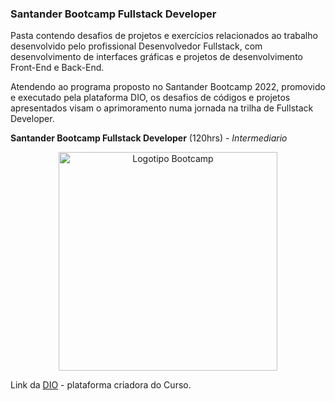 ### Santander Bootcamp Fullstack Developer

Pasta contendo desafios de projetos e exercícios relacionados ao trabalho desenvolvido pelo profissional Desenvolvedor Fullstack, com desenvolvimento de interfaces gráficas e projetos de desenvolvimento Front-End e Back-End.

Atendendo ao programa proposto no Santander Bootcamp 2022, promovido e executado pela plataforma DIO, os desafios de códigos e projetos apresentados visam o aprimoramento numa jornada na trilha de Fullstack Developer.


**Santander Bootcamp Fullstack Developer** (120hrs) - *Intermediario*

<p align="center">
  <img src="https://hermes.digitalinnovation.one/tracks/800fd098-3eef-45e9-9544-544ae396076c.png" width="350" title="Logotipo Bootcamp">
</p>

Link da [DIO](https://www.dio.me/) - plataforma criadora do Curso.
